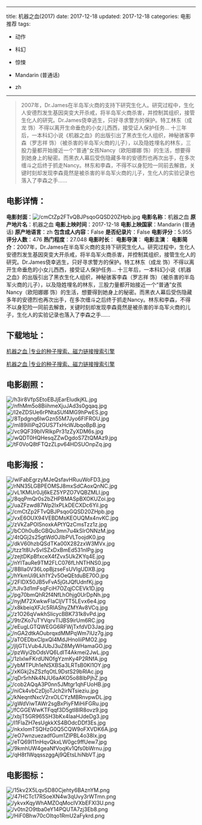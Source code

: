 
---
title: 机器之血(2017)
date: 2017-12-18
updated: 2017-12-18
categories: 电影推荐
tags:
- 动作
- 科幻
- 惊悚

- Mandarin (普通话)
- zh
---


> 2007年，Dr.James在半岛军火商的支持下研究生化人。研究过程中，生化人安德烈发生基因突变大开杀戒，将半岛军火商杀害，并控制其组织，接管生化人的研究。Dr.James侥幸逃生，只好寻求警方的保护。特工林东（成龙 饰）不得以离开生命垂危的小女儿西西，接受证人保护任务... 十三年后，一本科幻小说《机器之血》的出版引出了黑衣生化人组织，神秘骇客李森（罗志祥 饰）（被杀害的半岛军火商的儿子），以及隐姓埋名的林东，三股力量都开始接近一个“普通”女孩Nancy（欧阳娜娜 饰）的生活，想要得到她身上的秘密。而黑衣人幕后受伤隐藏多年的安德烈也再次出手，在多次缠斗之后终于抓走Nancy。林东和李森，不得不以身犯险一同前去解救，关键时刻却发现李森竟然是被杀害的半岛军火商的儿子，生化人的实验记录也落入了李森之手......

## **电影详情**：

**电影封面**：<img src="https://image.tmdb.org/t/p/w200/cmCtZp2FTvQBJPsqoGQSD20ZHpb.jpg" alt="/cmCtZp2FTvQBJPsqoGQSD20ZHpb.jpg" title="/cmCtZp2FTvQBJPsqoGQSD20ZHpb.jpg">
**电影名称**：机器之血
**原产地片名**：机器之血
**电影上映时间**：2017-12-18
**电影上映国家**：Mandarin (普通话)
**原产地语言**：zh
**包含成人内容**：False
**是否纪录片**：False
**电影评分**：5.955
**评分人数**：476
**热门程度**：27.048
**电影时长**：
**电影导演**：
**电影主演**：
**电影简介**：2007年，Dr.James在半岛军火商的支持下研究生化人。研究过程中，生化人安德烈发生基因突变大开杀戒，将半岛军火商杀害，并控制其组织，接管生化人的研究。Dr.James侥幸逃生，只好寻求警方的保护。特工林东（成龙 饰）不得以离开生命垂危的小女儿西西，接受证人保护任务... 十三年后，一本科幻小说《机器之血》的出版引出了黑衣生化人组织，神秘骇客李森（罗志祥 饰）（被杀害的半岛军火商的儿子），以及隐姓埋名的林东，三股力量都开始接近一个“普通”女孩Nancy（欧阳娜娜 饰）的生活，想要得到她身上的秘密。而黑衣人幕后受伤隐藏多年的安德烈也再次出手，在多次缠斗之后终于抓走Nancy。林东和李森，不得不以身犯险一同前去解救，关键时刻却发现李森竟然是被杀害的半岛军火商的儿子，生化人的实验记录也落入了李森之手......

## **下载地址**：
[机器之血 |专业的种子搜索、磁力链接搜索引擎](https://movie.amd794.com:2083/?search=%E6%9C%BA%E5%99%A8%E4%B9%8B%E8%A1%80&ordering=&mode=match_phrase&page_size=10&page=1)

[机器之血 |专业的种子搜索、磁力链接搜索引擎](https://movie.amd794.com:2083/?search=%E6%9C%BA%E5%99%A8%E4%B9%8B%E8%A1%80&ordering=&mode=match_phrase&page_size=10&page=1)
 

## **电影剧照**：
<img src="https://image.tmdb.org/t/p/original/h3ir8VfpSEtoEBJjEarEludkjKL.jpg" alt="/h3ir8VfpSEtoEBJjEarEludkjKL.jpg" title="/h3ir8VfpSEtoEBJjEarEludkjKL.jpg"><img src="https://image.tmdb.org/t/p/original/nfhMm5o8BiihmeXjuJAd3s0gqaq.jpg" alt="/nfhMm5o8BiihmeXjuJAd3s0gqaq.jpg" title="/nfhMm5o8BiihmeXjuJAd3s0gqaq.jpg"><img src="https://image.tmdb.org/t/p/original/I2eZDSUe6rPNtaSUf4MG9hPwES.jpg" alt="/I2eZDSUe6rPNtaSUf4MG9hPwES.jpg" title="/I2eZDSUe6rPNtaSUf4MG9hPwES.jpg"><img src="https://image.tmdb.org/t/p/original/8Tpdgnq6lwGzn55M7Jyo6FIFROU.jpg" alt="/8Tpdgnq6lwGzn55M7Jyo6FIFROU.jpg" title="/8Tpdgnq6lwGzn55M7Jyo6FIFROU.jpg"><img src="https://image.tmdb.org/t/p/original/mI89ilIiPq2GUS7TxHcWJbqoBpB.jpg" alt="/mI89ilIiPq2GUS7TxHcWJbqoBpB.jpg" title="/mI89ilIiPq2GUS7TxHcWJbqoBpB.jpg"><img src="https://image.tmdb.org/t/p/original/vc9QF39bIVRlkpPr31zZyXDM6s.jpg" alt="/vc9QF39bIVRlkpPr31zZyXDM6s.jpg" title="/vc9QF39bIVRlkpPr31zZyXDM6s.jpg"><img src="https://image.tmdb.org/t/p/original/wQDT0HQHesqZZwDgdoS7ZtQMAz9.jpg" alt="/wQDT0HQHesqZZwDgdoS7ZtQMAz9.jpg" title="/wQDT0HQHesqZZwDgdoS7ZtQMAz9.jpg"><img src="https://image.tmdb.org/t/p/original/tF0VoQ8tFTQzZLpv64HDSUOnpZq.jpg" alt="/tF0VoQ8tFTQzZLpv64HDSUOnpZq.jpg" title="/tF0VoQ8tFTQzZLpv64HDSUOnpZq.jpg">

## **电影海报**：
<img src="https://image.tmdb.org/t/p/original/wIFabEgrzyMJeQsfavHRuuWoFD3.jpg" alt="/wIFabEgrzyMJeQsfavHRuuWoFD3.jpg" title="/wIFabEgrzyMJeQsfavHRuuWoFD3.jpg"><img src="https://image.tmdb.org/t/p/original/rNN35LGBPEOMSJ8mxSdCAoxQnNC.jpg" alt="/rNN35LGBPEOMSJ8mxSdCAoxQnNC.jpg" title="/rNN35LGBPEOMSJ8mxSdCAoxQnNC.jpg"><img src="https://image.tmdb.org/t/p/original/vL1KMUr0Jj6kEZ5YPZO7VQBZMLl.jpg" alt="/vL1KMUr0Jj6kEZ5YPZO7VQBZMLl.jpg" title="/vL1KMUr0Jj6kEZ5YPZO7VQBZMLl.jpg"><img src="https://image.tmdb.org/t/p/original/8qqPmQr0s2bZHPBMASpBXOKUZoi.jpg" alt="/8qqPmQr0s2bZHPBMASpBXOKUZoi.jpg" title="/8qqPmQr0s2bZHPBMASpBXOKUZoi.jpg"><img src="https://image.tmdb.org/t/p/original/uaZFzwd87Wp2IxPLkDECXDc6Yil.jpg" alt="/uaZFzwd87Wp2IxPLkDECXDc6Yil.jpg" title="/uaZFzwd87Wp2IxPLkDECXDc6Yil.jpg"><img src="https://image.tmdb.org/t/p/original/cmCtZp2FTvQBJPsqoGQSD20ZHpb.jpg" alt="/cmCtZp2FTvQBJPsqoGQSD20ZHpb.jpg" title="/cmCtZp2FTvQBJPsqoGQSD20ZHpb.jpg"><img src="https://image.tmdb.org/t/p/original/vxE6OUX94VEBDMsKEOUQMx4nvKC.jpg" alt="/vxE6OUX94VEBDMsKEOUQMx4nvKC.jpg" title="/vxE6OUX94VEBDMsKEOUQMx4nvKC.jpg"><img src="https://image.tmdb.org/t/p/original/zVkZaPOlSnoxkAPtYQzCmsTzz1z.jpg" alt="/zVkZaPOlSnoxkAPtYQzCmsTzz1z.jpg" title="/zVkZaPOlSnoxkAPtYQzCmsTzz1z.jpg"><img src="https://image.tmdb.org/t/p/original/bCOh0uBcGBQu3mn7u4kSlrONNzM.jpg" alt="/bCOh0uBcGBQu3mn7u4kSlrONNzM.jpg" title="/bCOh0uBcGBQu3mn7u4kSlrONNzM.jpg"><img src="https://image.tmdb.org/t/p/original/4tQGj2s25gtWdOJIbPVLToojdK0.jpg" alt="/4tQGj2s25gtWdOJIbPVLToojdK0.jpg" title="/4tQGj2s25gtWdOJIbPVLToojdK0.jpg"><img src="https://image.tmdb.org/t/p/original/dkV60hzbQSdTKa00X282zxW3MVx.jpg" alt="/dkV60hzbQSdTKa00X282zxW3MVx.jpg" title="/dkV60hzbQSdTKa00X282zxW3MVx.jpg"><img src="https://image.tmdb.org/t/p/original/tzz1t8UvSvISZxDxBmEd531nIPg.jpg" alt="/tzz1t8UvSvISZxDxBmEd531nIPg.jpg" title="/tzz1t8UvSvISZxDxBmEd531nIPg.jpg"><img src="https://image.tmdb.org/t/p/original/zejtDKpBfxceX4fZvx5UkZKYq4E.jpg" alt="/zejtDKpBfxceX4fZvx5UkZKYq4E.jpg" title="/zejtDKpBfxceX4fZvx5UkZKYq4E.jpg"><img src="https://image.tmdb.org/t/p/original/nYlTauRe9TM2FLC076fLhNTHNS0.jpg" alt="/nYlTauRe9TM2FLC076fLhNTHNS0.jpg" title="/nYlTauRe9TM2FLC076fLhNTHNS0.jpg"><img src="https://image.tmdb.org/t/p/original/8BlIa0V36LopBjzseFsUVlgUDXB.jpg" alt="/8BlIa0V36LopBjzseFsUVlgUDXB.jpg" title="/8BlIa0V36LopBjzseFsUVlgUDXB.jpg"><img src="https://image.tmdb.org/t/p/original/hYkmUi9Lkh1Y2v5OeQEtduBE70O.jpg" alt="/hYkmUi9Lkh1Y2v5OeQEtduBE70O.jpg" title="/hYkmUi9Lkh1Y2v5OeQEtduBE70O.jpg"><img src="https://image.tmdb.org/t/p/original/2FIDX50JB5vFvA5jGtJQfUdnfKj.jpg" alt="/2FIDX50JB5vFvA5jGtJQfUdnfKj.jpg" title="/2FIDX50JB5vFvA5jGtJQfUdnfKj.jpg"><img src="https://image.tmdb.org/t/p/original/tJIv3d1mFsqFciH7OZqjCCEVk1D.jpg" alt="/tJIv3d1mFsqFciH7OZqjCCEVk1D.jpg" title="/tJIv3d1mFsqFciH7OZqjCCEVk1D.jpg"><img src="https://image.tmdb.org/t/p/original/pg70bmQhR2f4NfLhOhjg0UrDpNh.jpg" alt="/pg70bmQhR2f4NfLhOhjg0UrDpNh.jpg" title="/pg70bmQhR2f4NfLhOhjg0UrDpNh.jpg"><img src="https://image.tmdb.org/t/p/original/nyjM72XwkwFIaCljVTT5LEvx6e4.jpg" alt="/nyjM72XwkwFIaCljVTT5LEvx6e4.jpg" title="/nyjM72XwkwFIaCljVTT5LEvx6e4.jpg"><img src="https://image.tmdb.org/t/p/original/x8kbeiqXFJc5RIAShyZMYAv8VCq.jpg" alt="/x8kbeiqXFJc5RIAShyZMYAv8VCq.jpg" title="/x8kbeiqXFJc5RIAShyZMYAv8VCq.jpg"><img src="https://image.tmdb.org/t/p/original/z1O26qVwkhSlicycBBK731k8vPd.jpg" alt="/z1O26qVwkhSlicycBBK731k8vPd.jpg" title="/z1O26qVwkhSlicycBBK731k8vPd.jpg"><img src="https://image.tmdb.org/t/p/original/9trZKo7uTYVqrvTlJBS9irUm6RC.jpg" alt="/9trZKo7uTYVqrvTlJBS9irUm6RC.jpg" title="/9trZKo7uTYVqrvTlJBS9irUm6RC.jpg"><img src="https://image.tmdb.org/t/p/original/eEugLGTQWEGG6RFWjTxfdVD3Jag.jpg" alt="/eEugLGTQWEGG6RFWjTxfdVD3Jag.jpg" title="/eEugLGTQWEGG6RFWjTxfdVD3Jag.jpg"><img src="https://image.tmdb.org/t/p/original/nGA2dtkAOubrqxdMMPqWm7iUz7g.jpg" alt="/nGA2dtkAOubrqxdMMPqWm7iUz7g.jpg" title="/nGA2dtkAOubrqxdMMPqWm7iUz7g.jpg"><img src="https://image.tmdb.org/t/p/original/aTOEDbxCIpxQl4MdJHnoIiiPMO2.jpg" alt="/aTOEDbxCIpxQl4MdJHnoIiiPMO2.jpg" title="/aTOEDbxCIpxQl4MdJHnoIiiPMO2.jpg"><img src="https://image.tmdb.org/t/p/original/jIjGTLVub4JUbJ3uZ8MyWHamaGO.jpg" alt="/jIjGTLVub4JUbJ3uZ8MyWHamaGO.jpg" title="/jIjGTLVub4JUbJ3uZ8MyWHamaGO.jpg"><img src="https://image.tmdb.org/t/p/original/pzWyi2bOdsVQ6LdIT4Akmei2JwL.jpg" alt="/pzWyi2bOdsVQ6LdIT4Akmei2JwL.jpg" title="/pzWyi2bOdsVQ6LdIT4Akmei2JwL.jpg"><img src="https://image.tmdb.org/t/p/original/1zIxlwFKrdUNOfgYzmKy4P2RNfA.jpg" alt="/1zIxlwFKrdUNOfgYzmKy4P2RNfA.jpg" title="/1zIxlwFKrdUNOfgYzmKy4P2RNfA.jpg"><img src="https://image.tmdb.org/t/p/original/ybMTPUh1eNSXBSa3LRTsB0Kl1OY.jpg" alt="/ybMTPUh1eNSXBSa3LRTsB0Kl1OY.jpg" title="/ybMTPUh1eNSXBSa3LRTsB0Kl1OY.jpg"><img src="https://image.tmdb.org/t/p/original/xKGkj2sZSzfqOtL9DstS29bRlAc.jpg" alt="/xKGkj2sZSzfqOtL9DstS29bRlAc.jpg" title="/xKGkj2sZSzfqOtL9DstS29bRlAc.jpg"><img src="https://image.tmdb.org/t/p/original/qDr5rhNk4NJU6aAKO5o88lbPjhZ.jpg" alt="/qDr5rhNk4NJU6aAKO5o88lbPjhZ.jpg" title="/qDr5rhNk4NJU6aAKO5o88lbPjhZ.jpg"><img src="https://image.tmdb.org/t/p/original/cob2AQqA3P0nn5JMtgr1qhFUoHB.jpg" alt="/cob2AQqA3P0nn5JMtgr1qhFUoHB.jpg" title="/cob2AQqA3P0nn5JMtgr1qhFUoHB.jpg"><img src="https://image.tmdb.org/t/p/original/niCk4vbCzDjoTJch2irNTsieziu.jpg" alt="/niCk4vbCzDjoTJch2irNTsieziu.jpg" title="/niCk4vbCzDjoTJch2irNTsieziu.jpg"><img src="https://image.tmdb.org/t/p/original/kNeqntNxcV2rxOLCYzMBRnvpwDL.jpg" alt="/kNeqntNxcV2rxOLCYzMBRnvpwDL.jpg" title="/kNeqntNxcV2rxOLCYzMBRnvpwDL.jpg"><img src="https://image.tmdb.org/t/p/original/gWdViwTAWr2sgBxPiyFMiHiFGRu.jpg" alt="/gWdViwTAWr2sgBxPiyFMiHiFGRu.jpg" title="/gWdViwTAWr2sgBxPiyFMiHiFGRu.jpg"><img src="https://image.tmdb.org/t/p/original/fCGGEWwKTFqqf3D5gtI8lR8ovz9.jpg" alt="/fCGGEWwKTFqqf3D5gtI8lR8ovz9.jpg" title="/fCGGEWwKTFqqf3D5gtI8lR8ovz9.jpg"><img src="https://image.tmdb.org/t/p/original/xbjT5GR965SH3bKx4IaaHJdeDg3.jpg" alt="/xbjT5GR965SH3bKx4IaaHJdeDg3.jpg" title="/xbjT5GR965SH3bKx4IaaHJdeDg3.jpg"><img src="https://image.tmdb.org/t/p/original/l1FlaZH7esUgkkXS4BOdcDDf3Es.jpg" alt="/l1FlaZH7esUgkkXS4BOdcDDf3Es.jpg" title="/l1FlaZH7esUgkkXS4BOdcDDf3Es.jpg"><img src="https://image.tmdb.org/t/p/original/nkxIomTSQHzG0Q5CQW9oFXVDK6A.jpg" alt="/nkxIomTSQHzG0Q5CQW9oFXVDK6A.jpg" title="/nkxIomTSQHzG0Q5CQW9oFXVDK6A.jpg"><img src="https://image.tmdb.org/t/p/original/eO7wnzuezadfGum1ZIPBL4o38lx.jpg" alt="/eO7wnzuezadfGum1ZIPBL4o38lx.jpg" title="/eO7wnzuezadfGum1ZIPBL4o38lx.jpg"><img src="https://image.tmdb.org/t/p/original/eTQ69I11nHqvQkxLW0gc9ffUew7.jpg" alt="/eTQ69I11nHqvQkxLW0gc9ffUew7.jpg" title="/eTQ69I11nHqvQkxLW0gc9ffUew7.jpg"><img src="https://image.tmdb.org/t/p/original/9kmhUW4geaNfVoqKv1Qfs0bWrnu.jpg" alt="/9kmhUW4geaNfVoqKv1Qfs0bWrnu.jpg" title="/9kmhUW4geaNfVoqKv1Qfs0bWrnu.jpg"><img src="https://image.tmdb.org/t/p/original/qH8t1WqqsszggAj9QEtsLhiNbVT.jpg" alt="/qH8t1WqqsszggAj9QEtsLhiNbVT.jpg" title="/qH8t1WqqsszggAj9QEtsLhiNbVT.jpg">

## **电影图标**：
<img src="https://image.tmdb.org/t/p/original/15kv2X5LqvSD80Cjehty6BAznYM.png" alt="/15kv2X5LqvSD80Cjehty6BAznYM.png" title="/15kv2X5LqvSD80Cjehty6BAznYM.png"><img src="https://image.tmdb.org/t/p/original/47HCTc17RSoeXN4w3qUvy3rWTmn.png" alt="/47HCTc17RSoeXN4w3qUvy3rWTmn.png" title="/47HCTc17RSoeXN4w3qUvy3rWTmn.png"><img src="https://image.tmdb.org/t/p/original/ykvxKqyWhAMZOqMocIVXbEFXl3U.png" alt="/ykvxKqyWhAMZOqMocIVXbEFXl3U.png" title="/ykvxKqyWhAMZOqMocIVXbEFXl3U.png"><img src="https://image.tmdb.org/t/p/original/v0tn2O9tba0eY14PQUTA7zj3Eb8.png" alt="/v0tn2O9tba0eY14PQUTA7zj3Eb8.png" title="/v0tn2O9tba0eY14PQUTA7zj3Eb8.png"><img src="https://image.tmdb.org/t/p/original/HiF0Bhw70cOItqo1RmU2aFykrd.png" alt="/HiF0Bhw70cOItqo1RmU2aFykrd.png" title="/HiF0Bhw70cOItqo1RmU2aFykrd.png">
